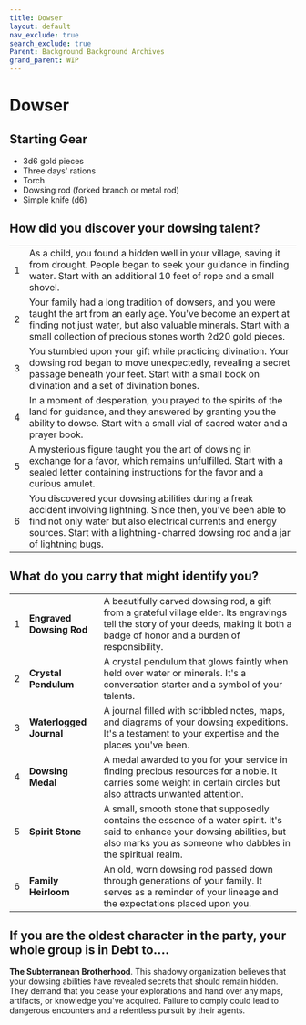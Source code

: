 ```yaml
---
title: Dowser
layout: default
nav_exclude: true
search_exclude: true
Parent: Background Background Archives
grand_parent: WIP
---
```



# Dowser

## Starting Gear

- 3d6 gold pieces
- Three days' rations
- Torch
- Dowsing rod (forked branch or metal rod)
- Simple knife (d6)

## How did you discover your dowsing talent?

|      |                                                              |
| ---- | ------------------------------------------------------------ |
| 1    | As a child, you found a hidden well in your village, saving it from drought. People began to seek your guidance in finding water. Start with an additional 10 feet of rope and a small shovel. |
| 2    | Your family had a long tradition of dowsers, and you were taught the art from an early age. You've become an expert at finding not just water, but also valuable minerals. Start with a small collection of precious stones worth 2d20 gold pieces. |
| 3    | You stumbled upon your gift while practicing divination. Your dowsing rod began to move unexpectedly, revealing a secret passage beneath your feet. Start with a small book on divination and a set of divination bones. |
| 4    | In a moment of desperation, you prayed to the spirits of the land for guidance, and they answered by granting you the ability to dowse. Start with a small vial of sacred water and a prayer book. |
| 5    | A mysterious figure taught you the art of dowsing in exchange for a favor, which remains unfulfilled. Start with a sealed letter containing instructions for the favor and a curious amulet. |
| 6    | You discovered your dowsing abilities during a freak accident involving lightning. Since then, you've been able to find not only water but also electrical currents and energy sources. Start with a lightning-charred dowsing rod and a jar of lightning bugs. |

## What do you carry that might identify you?

|      |                          |                                                              |
| ---- | ------------------------ | ------------------------------------------------------------ |
| 1    | **Engraved Dowsing Rod** | A beautifully carved dowsing rod, a gift from a grateful village elder. Its engravings tell the story of your deeds, making it both a badge of honor and a burden of responsibility. |
| 2    | **Crystal Pendulum**     | A crystal pendulum that glows faintly when held over water or minerals. It's a conversation starter and a symbol of your talents. |
| 3    | **Waterlogged Journal**  | A journal filled with scribbled notes, maps, and diagrams of your dowsing expeditions. It's a testament to your expertise and the places you've been. |
| 4    | **Dowsing Medal**        | A medal awarded to you for your service in finding precious resources for a noble. It carries some weight in certain circles but also attracts unwanted attention. |
| 5    | **Spirit Stone**         | A small, smooth stone that supposedly contains the essence of a water spirit. It's said to enhance your dowsing abilities, but also marks you as someone who dabbles in the spiritual realm. |
| 6    | **Family Heirloom**      | An old, worn dowsing rod passed down through generations of your family. It serves as a reminder of your lineage and the expectations placed upon you. |

## If you are the oldest character in the party, your whole group is in Debt to....
**The Subterranean Brotherhood**. This shadowy organization believes that your dowsing abilities have revealed secrets that should remain hidden. They demand that you cease your explorations and hand over any maps, artifacts, or knowledge you've acquired. Failure to comply could lead to dangerous encounters and a relentless pursuit by their agents.